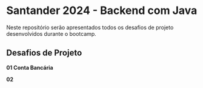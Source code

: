 # Santander 2024 - Backend com Java

Neste repositório serão apresentados todos os desafios de projeto desenvolvidos durante o bootcamp.

## Desafios de Projeto

**01 Conta Bancária**

**02**